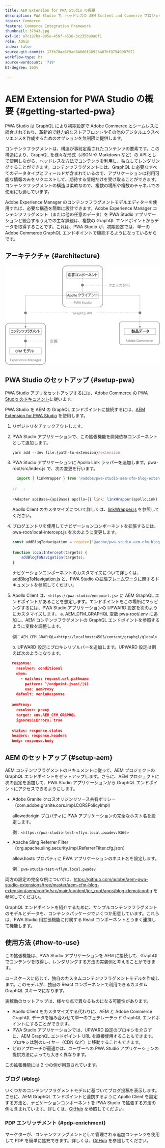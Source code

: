 ```yaml
---
title: AEM Extension for PWA Studio の概要
description: PWA Studio で、ヘッドレスの AEM Content and Commerce プロジェクトをデプロイする方法について説明します。
topics: Commerce
feature: Commerce Integration Framework
thumbnail: 37843.jpg
exl-id: a7c187ba-885e-45bf-a538-3c235b09a0f1
role: Admin
index: false
source-git-commit: 173b70aa6f9ad848d0f80923407bf07540987071
workflow-type: ht
source-wordcount: '719'
ht-degree: 100%

---
```


# AEM Extension for PWA Studio の概要 {#getting-started-pwa}

PWA Studio は GraphQL により初期設定で Adobe Commerce とシームレスに統合されており、革新的で魅力的なストアフロントやその他のデジタルエクスペリエンスを作成するためのオプションを無制限に提供します。

コンテンツフラグメントは、構造が事前定義されたコンテンツの要素です。この構造により、GraphQL を様々な形式（JSON や Markdown など）の API として使用しながら、ヘッドレスな方法でコンテンツを利用し、独立してレンダリングすることができます。コンテンツフラグメントには、GraphQL に必要なすべてのデータタイプとフィールドが含まれているので、アプリケーションは利用可能な情報のみをリクエストして、期待する情報だけを受け取ることができます。コンテンツフラグメントの構造は柔軟なので、複数の場所や複数のチャネルでの使用にも適しています。

Adobe Experience Manager のコンテンツフラグメントモデルエディターを使用すれば、必要な構造を簡単に設計できます。Adobe Experience Manager コンテンツフラグメント（または他の任意のデータ）を PWA Studio アプリケーションと統合するうえでの主な課題は、複数の GraphQL エンドポイントからデータを取得することです。これは、PWA Studio が、初期設定では、単一の Adobe Commerce GraphQL エンドポイントで機能するようになっているからです。

## アーキテクチャ {#architecture}

![PWA ヘッドレスアーキテクチャ](/help/commerce-cloud/assets/PWA-Studio_Architecture.png)

## PWA Studio のセットアップ {#setup-pwa}

PWA Studio アプリをセットアップするには、Adobe Commerce の [PWA Studio のドキュメント](https://developer.adobe.com/commerce/pwa-studio/tutorials/)に従います。

PWA Studio を AEM の GraphQL エンドポイントに接続するには、[AEM Extension for PWA Studio](https://github.com/adobe/aem-pwa-studio-extensions) を使用します。

1. リポジトリをチェックアウトします。

1. PWA Studio アプリケーションで、この拡張機能を開発依存コンポーネントとして追加します。

   ```javascript
   yarn add --dev file:{path-to-extension}/extension
   ```

1. PWA Studio アプリケーションに Apollo Link ラッパーを追加します。pwa-root/src/index.js で、次の変更を行います。

   ```javascript
     import { linkWrapper } from '@adobe/pwa-studio-aem-cfm-blog-extension';
   
   // ...
   
   <Adapter apiBase={apiBase} apollo={{ link: linkWrapper(apolloLink) }} store={store}>
   ```

   Apollo Client のカスタマイズについて詳しくは、[linkWrapper.js](https://github.com/adobe/aem-pwa-studio-extensions/blob/master/aem-cfm-blog-extension/extension/src/linkWrapper.js) を参照してください。

1. ブログエントリを使用してナビゲーションコンポーネントを拡張するには、pwa-root/local-intercept.js を次のように変更します。

   ```javascript
   const addBlogToNavigation = require('@adobe/pwa-studio-aem-cfm-blog-extension/src/addBlogToNavigation');
   
   function localIntercept(targets) {
       addBlogToNavigation(targets);
   }    
   ```

   ナビゲーションコンポーネントのカスタマイズについて詳しくは、[addBlogToNavigation.js](https://github.com/adobe/aem-pwa-studio-extensions/blob/master/aem-cfm-blog-extension/extension/src/addBlogToNavigation.js) と、PWA Studio の[拡張フレームワーク](https://developer.adobe.com/commerce/pwa-studio/guides/general-concepts/extensibility/)に関するドキュメントを参照してください。

1. Apollo Client は、`<https://pwa-studio/endpoint.js>` に AEM GraphQL エンドポイントがあることを想定します。エンドポイントをこの場所にマッピングするには、PWA Studio アプリケーションの UPWARD 設定を次のようにカスタマイズします。
a. AEM_CFM_GRAPHQL 変数 pwa-root/.env に追加し、AEM コンテンツフラグメントの GraphQL エンドポイントを参照するように変数を調整します。

   例：`AEM_CFM_GRAPHQL=<http://localhost:4503/content/graphql/global>`

   b. UPWARD 設定にプロキシリゾルバーを追加します。UPWARD 設定は例えば次のようになります。

```json
   response:
     resolver: conditional
     when:
       - matches: request.url.pathname
         pattern: ^/endpoint.json(/|$)
         use: aemProxy
     default: veniaResponse

   aemProxy:
     resolver: proxy
     target: env.AEM_CFM_GRAPHQL
     ignoreSSLErrors: true

   status: response.status
   headers: response.headers
   body: response.body
```

## AEM のセットアップ {#setup-aem}

AEM コンテンツフラグメントのドキュメントに従って、AEM プロジェクトの GraphQL エンドポイントをセットアップします。さらに、AEM プロジェクトに次の設定を追加して、PWA Studio アプリケーションから GraphQL エンドポイントにアクセスできるようにします。

* Adobe Granite クロスオリジンリソース共有ポリシー（com.adobe.granite.cors.impl.CORSPolicyImpl）

  allowedorigin プロパティに PWA アプリケーションの完全なホスト名を設定します。

  例：`<https://pwa-studio-test-vflyn.local.pwadev:9366>`

* Apache Sling Referrer Filter（org.apache.sling.security.impl.ReferrerFilter.cfg.json）

  allow.hosts プロパティに PWA アプリケーションのホスト名を設定します。

  例：`pwa-studio-test-vflyn.local.pwadev`

両方の設定の完全な例については、<https://github.com/adobe/aem-pwa-studio-extensions/tree/master/aem-cfm-blog-extension/aem/config/src/main/content/jcr_root/apps/blog-demo/config> を参照してください。

GraphQL エンドポイントを紹介するために、サンプルコンテンツフラグメントのモデルとデータを、コンテンツパッケージでいくつか用意しています。これらは、PWA Studio 用拡張機能に付属する React コンポーネントとうまく連携して機能します。

## 使用方法 {#how-to-use}

この拡張機能は、PWA Studio アプリケーションを AEM に接続して、GraphQL でコンテンツを取得し、レンダリングする方法の実装例と考えることができます。

ユースケースに応じて、独自のカスタムコンテンツフラグメントモデルを作成します。このモデルが、独自の React コンポーネントで利用できるカスタム GraphQL スキーマになります。

実稼動のセットアップは、様々な点で異なるものになる可能性があります。

* Apollo Client をカスタマイズする代わりに、AEM と Adobe Commerce GraphQL データを組み合わせて単一のフェデレーテッド GraphQL エンドポイントにすることができます。
* PWA Studio アプリケーションでは、UPWARD 設定のプロキシを介さずに、AEM GraphQL エンドポイント URL を直接使用することもできます。プロキシは別のレイヤー（CDN など）に移動することもできます。
* どのアプローチが最適かは、ユーザーへの PWA Studio アプリケーションの提供方法によっても大きく異なります。

この拡張機能には 2 つの例が用意されています。

### ブログ {#blog}

いくつかのコンテンツフラグメントモデルに基づいてブログ投稿を表示します。さらに、AEM GraphQL エンドポイントと連携するように Apollo Client を設定する方法と、ナビゲーションコンポーネントを PWA Studio で拡張する方法の例も含まれています。詳しくは、[GitHub](https://github.com/adobe/aem-pwa-studio-extensions/tree/master/aem-cfm-blog-extension) を参照してください。

### PDP エンリッチメント {#pdp-enrichment}

マーケターが、コンテンツフラグメントとして管理される追加コンテンツを使用して PDP を簡単に拡充できます。詳しくは、[GitHub](https://github.com/adobe/aem-pwa-studio-extensions/tree/master/aem-cif-product-page-extension) を参照してください。
